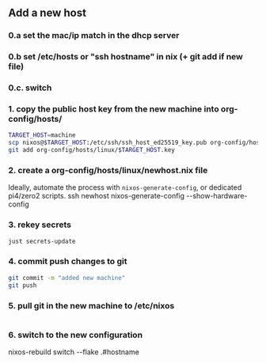 ## Add a new host
### 0.a set the mac/ip match in the dhcp server
### 0.b set /etc/hosts or "ssh hostname" in nix (+ git add if new file)
### 0.c. switch

### 1. copy the public host key from the new machine into org-config/hosts/

```sh
TARGET_HOST=machine
scp nixos@$TARGET_HOST:/etc/ssh/ssh_host_ed25519_key.pub org-config/hosts/linux/$TARGET_HOST.key
git add org-config/hosts/linux/$TARGET_HOST.key
```
### 2. create a org-config/hosts/linux/newhost.nix file

Ideally, automate the process with `nixos-generate-config`, or dedicated pi4/zero2 scripts.
ssh newhost nixos-generate-config --show-hardware-config

### 3. rekey secrets

```sh
just secrets-update
```

### 4. commit push changes to git

```sh
git commit -m "added new machine"
git push
```

### 5. pull git in the new machine to /etc/nixos
```sh
```
### 6. switch to the new configuration

nixos-rebuild switch --flake .#hostname
